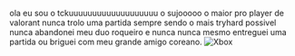 ola eu sou o tckuuuuuuuuuuuuuuuuuuu o sujooooo
o maior pro player de valorant nunca trolo uma partida
sempre sendo o mais tryhard possivel
nunca abandonei meu duo roqueiro 
e nunca nunca mesmo entreguei uma partida ou briguei com meu grande amigo coreano.
![Xbox](https://img.shields.io/badge/xbox-%23107C10.svg?style=for-the-badge&logo=xbox&logoColor=white)

